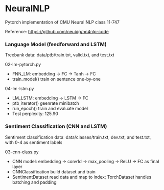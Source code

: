 # NeuralNLP

Pytorch implementation of CMU Neural NLP class 11-747 

Reference: https://github.com/neubig/nn4nlp-code

### Language Model (feedforward and LSTM)

Treebank data: data/ptb/train.txt, valid.txt, and test.txt

02-lm-pytorch.py
- FNN_LM: embedding -> FC -> Tanh -> FC
- train_model() train on sentence one-by-one

04-lm-lstm.py
- LM_LSTM: embedding -> LSTM -> FC
- ptb_iterator() geenrate minibatch
- run_epoch() train and evaluate model
- Test perplexity: 125.90


### Sentiment Classification (CNN and LSTM)

Sentiment classification data: data/classes/train.txt, dev.txt, and test.txt, with 0-4 as sentiment labels

03-cnn-class.py
- CNN model: embedding -> conv1d -> max_pooling -> ReLU -> FC as final layer
- CNNClassification build dataset and train
- SentimentDataset read data and map to index; TorchDataset handles batching and padding

